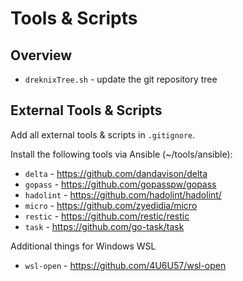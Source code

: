 # Tools & Scripts

## Overview

* `dreknixTree.sh` - update the git repository tree

## External Tools & Scripts

Add all external tools & scripts in `.gitignore`.

Install the following tools via Ansible (~/tools/ansible):

* `delta` - https://github.com/dandavison/delta
* `gopass` - https://github.com/gopasspw/gopass
* `hadolint` - https://github.com/hadolint/hadolint/
* `micro` - https://github.com/zyedidia/micro
* `restic` - https://github.com/restic/restic
* `task` - https://github.com/go-task/task

Additional things for Windows WSL

* `wsl-open` - https://github.com/4U6U57/wsl-open
